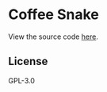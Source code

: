 # Coffee Snake

View the source code [here](https://github.com/dommmel/coffee-snake).

## License
GPL-3.0